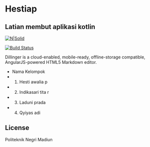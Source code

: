 # Hestiap
## Latian membut aplikasi kotlin
[![N|Solid](https://cldup.com/dTxpPi9lDf.thumb.png)](https://nodesource.com/products/nsolid)

[![Build Status](https://travis-ci.org/joemccann/dillinger.svg?branch=master)](https://travis-ci.org/joemccann/dillinger)

Dillinger is a cloud-enabled, mobile-ready, offline-storage compatible,
AngularJS-powered HTML5 Markdown editor.

- Nama Kelompok
- 1. Hesti awalia p
- 2. Indikasari tita r
- 3. Laduni prada
- 4. Qyiyas adi

## License
Politeknik Negri Madiun
